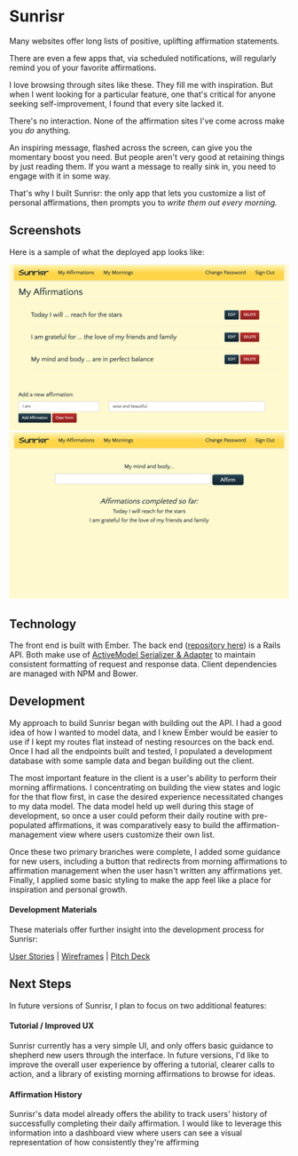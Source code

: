 # Sunrisr

Many websites offer long lists of positive, uplifting affirmation statements.

There are even a few apps that, via scheduled notifications, will regularly remind you of your favorite affirmations.

I love browsing through sites like these. They fill me with inspiration. But when I went looking for a particular feature, one that's critical for anyone seeking self-improvement, I found that every site lacked it.

There's no interaction. None of the affirmation sites I've come across make you _do_ anything.

An inspiring message, flashed across the screen, can give you the momentary boost you need. But people aren't very good at retaining things by just reading them. If you want a message to really sink in, you need to engage with it in some way.

That's why I built Sunrisr: the only app that lets you customize a list of personal affirmations, then prompts you to *write them out every morning.*

## Screenshots

Here is a sample of what the deployed app looks like:

![Creating custom affirmations](documentation/screenshots/sunrisr-affirmations.png)
![Completing my morning affirmations](documentation/screenshots/sunrisr-morning.png)


## Technology

The front end is built with Ember. The back end ([repository here](https://github.com/kopius/sunrisr-api)) is a Rails API. Both make use of [ActiveModel Serializer \& Adapter](https://github.com/rails-api/active_model_serializers) to maintain consistent formatting of request and response data. Client dependencies are managed with NPM and Bower.

## Development

My approach to build Sunrisr began with building out the API. I had a good idea of how I wanted to model data, and I knew Ember would be easier to use if I kept my routes flat instead of nesting resources on the back end. Once I had all the endpoints built and tested, I populated a development database with some sample data and began building out the client.

The most important feature in the client is a user's ability to perform their morning affirmations. I concentrating on building the view states and logic for the that flow first, in case the desired experience necessitated changes to my data model. The data model held up well during this stage of development, so once a user could peform their daily routine with pre-populated affirmations, it was comparatively easy to build the affirmation-management view where users customize their own list.

Once these two primary branches were complete, I added some guidance for new users, including a button that redirects from morning affirmations to affirmation management when the user hasn't written any affirmations yet. Finally, I applied some basic styling to make the app feel like a place for inspiration and personal growth.

#### Development Materials

These materials offer further insight into the development process for Sunrisr:

[User Stories](documentation/stories.md) | [Wireframes](documentation/wireframes) | [Pitch Deck](https://docs.google.com/presentation/d/1JXCFxPqAxTOI0RgLTNoGPi6L78I-G-uLxZdpLkD7kK0/edit?usp=sharing)

## Next Steps

In future versions of Sunrisr, I plan to focus on two additional features:

#### Tutorial / Improved UX

Sunrisr currently has a very simple UI, and only offers basic guidance to shepherd new users through the interface. In future versions, I'd like to improve the overall user experience by offering a tutorial, clearer calls to action, and a library of existing morning affirmations to browse for ideas.

#### Affirmation History

Sunrisr's data model already offers the ability to track users' history of successfully completing their daily affirmation. I would like to leverage this information into a dashboard view where users can see a visual representation of how consistently they're affirming

